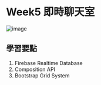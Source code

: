 # Week5 即時聊天室

![image](https://user-images.githubusercontent.com/27886174/147539003-aa942e53-dc82-4934-b2a4-8f99a43428e1.png)

## 學習要點
1. Firebase Realtime Database
2. Composition API
3. Bootstrap Grid System
